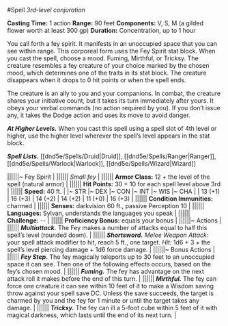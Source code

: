 #Spell
*3rd-level conjuration*

**Casting Time:** 1 action
**Range:** 90 feet
**Components:** V, S, M (a gilded flower worth at least 300 gp)
**Duration:** Concentration, up to 1 hour

You call forth a fey spirit. It manifests in an unoccupied space that you can see within range. This corporeal form uses the Fey Spirit stat block. When you cast the spell, choose a mood. Fuming, Mirthful, or Tricksy. The creature resembles a fey creature of your choice marked by the chosen mood, which determines one of the traits in its stat block. The creature disappears when it drops to 0 hit points or when the spell ends.

The creature is an ally to you and your companions. In combat, the creature shares your initiative count, but it takes its turn immediately after yours. It obeys your verbal commands (no action required by you). If you don’t issue any, it takes the Dodge action and uses its move to avoid danger.

***At Higher Levels.*** When you cast this spell using a spell slot of 4th level or higher, use the higher level wherever the spell’s level appears in the stat block.

***Spell Lists.*** [[dnd5e/Spells/Druid\|Druid]], [[dnd5e/Spells/Ranger\|Ranger]], [[dnd5e/Spells/Warlock\|Warlock]], [[dnd5e/Spells/Wizard\|Wizard]]

||||||~ Fey Spirit |
|||||| *Small fey* |
|||||| **Armor Class:** 12 + the level of the spell (natural armor) |
|||||| **Hit Points:** 30 + 10 for each spell level above 3rd |
|||||| **Speed:** 40 ft. |
|~ STR |~ DEX |~ CON |~ INT |~ WIS |~ CHA |
| 13 (+1) | 16 (+3) | 14 (+2) | 14 (+2) | 11 (+0) | 16 (+3) |
|||||| **Condition Immunities:** charmed |
|||||| **Senses:** darkvision 60 ft., passive Perception 10 |
|||||| **Languages:** Sylvan, understands the languages you speak |
|||||| **Challenge:** -- |
|||||| **Proficiency Bonus:** equals your bonus |
||||||~ Actions |
|||||| ***Multiattack.*** The Fey makes a number of attacks equal to half this spell’s level (rounded down). |
|||||| ***Shortsword.*** *Melee Weapon Attack:* your spell attack modifier to hit, reach 5 ft., one target. *Hit:* 1d6 + 3 + the spell’s level piercing damage + 1d6 force damage. |
||||||~ Bonus Actions |
|||||| ***Fey Step.*** The fey magically teleports up to 30 feet to an unoccupied space it can see. Then one of the following effects occurs, based on the fey’s chosen mood. |
|||||| ***Fuming.*** The fey has advantage on the next attack roll it makes before the end of this turn. |
|||||| ***Mirthful.*** The fey can force one creature it can see within 10 feet of it to make a Wisdom saving throw against your spell save DC. Unless the save succeeds, the target is charmed by you and the fey for 1 minute or until the target takes any damage. |
|||||| ***Tricksy.*** The fey can ill a 5-foot cube within 5 feet of it with magical darkness, which lasts until the end of its next turn. |